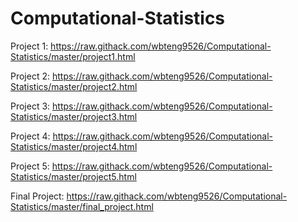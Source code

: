 # Computational-Statistics

Project 1: https://raw.githack.com/wbteng9526/Computational-Statistics/master/project1.html

Project 2: https://raw.githack.com/wbteng9526/Computational-Statistics/master/project2.html

Project 3: https://raw.githack.com/wbteng9526/Computational-Statistics/master/project3.html

Project 4: https://raw.githack.com/wbteng9526/Computational-Statistics/master/project4.html

Project 5: https://raw.githack.com/wbteng9526/Computational-Statistics/master/project5.html

Final Project: https://raw.githack.com/wbteng9526/Computational-Statistics/master/final_project.html
